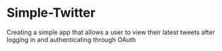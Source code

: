 # Simple-Twitter
Creating a simple app that allows a user to view their latest tweets after logging in and authenticating through OAuth
